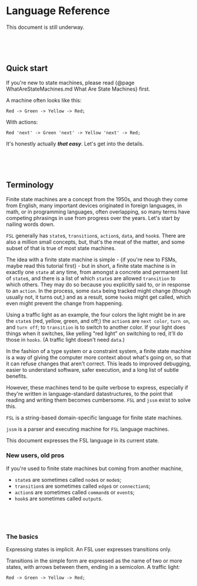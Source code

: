 # Language Reference

This document is still underway.



&nbsp;

&nbsp;

## Quick start

If you're new to state machines, please read {@page WhatAreStateMachines.md What
Are State Machines} first.

A machine often looks like this:

```fsl
Red -> Green -> Yellow -> Red;
```

With actions:

```fsl
Red 'next' -> Green 'next' -> Yellow 'next' -> Red;
```

It's honestly actually ***that easy***.  Let's get into the details.



&nbsp;

&nbsp;

## Terminology

Finite state machines are a concept from the 1950s, and though they come from
English, many important devices originated in foreign languages, in math, or in
programming languages, often overlapping, so many terms have competing phrasings
in use from progress over the years.  Let's start by nailing words down.

`FSL` generally has `state`s, `transition`s, `action`s, `data`, and `hook`s.
There are also a million small concepts, but, that's the meat of the matter, and
some subset of that is true of most state machines.

The idea with a finite state machine is simple - {if you're new to FSMs, maybe
read this tutorial first} - but in short, a finite state machine is in exactly
one `state` at any time, from amongst a concrete and permanent list of `state`s,
and there is a list of which `state`s are allowed `transition` to which others.
They may do so because you explicitly said to, or in response to an `action`.
In the process, some `data` being tracked might change (though usually not, it
turns out,) and as a result, some `hook`s might get called, which even might
prevent the change from happening.

Using a traffic light as an example, the four colors the light might be in are
the `state`s (red, yellow, green, and off;) the `action`s are `next color`,
`turn on`, and `turn off`; to `transition` is to switch to another color.  If
your light does things when it switches, like yelling "red light" on switching
to red, it'll do those in `hooks`.  (A traffic light doesn't need `data`.)

In the fashion of a type system or a constraint system, a finite state machine
is a way of giving the computer more context about what's going on, so that it
can refuse changes that aren't correct.  This leads to improved debugging,
easier to understand software, safer execution, and a long list of subtle
benefits.

However, these machines tend to be quite verbose to express, especially if
they're written in language-standard datastructures, to the point that reading
and writing them becomes cumbersome.  `FSL` and `jssm` exist to solve this.

`FSL` is a string-based domain-specific language for finite state machines.

`jssm` is a parser and executing machine for `FSL` language machines.

This document expresses the FSL language in its current state.

<aside>

### New users, old pros

If you're used to finite state machines but coming from another machine,

* `state`s are sometimes called `node`s or `mode`s;
* `transition`s are sometimes called `edge`s or `connection`s;
* `action`s are sometimes called `command`s or `event`s;
* `hook`s are sometimes called `output`s.

<aside>





&nbsp;

&nbsp;

# The basics

Expressing states is implicit.  An FSL user expresses transitions only.

Transitions in the simple form are expressed as the name of two or more states,
with arrows between them, ending in a semicolon.  A traffic light:

```fsl
Red -> Green -> Yellow -> Red;
```
